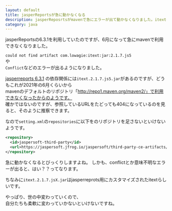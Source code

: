 ```yaml
---
layout: default
title: jasperReportsが急に動かなくなる
description: jasperReposrtsがmavenで急にエラーが出て動かなくなりました。itextの依存関係のせいなのですが、その詳細を記載します。
category: java
---
```


jasperReportsの6.3.1を利用していたのですが、6月になって急にmavenで利用できなくなりました。

`could not find artifact com.lowagie:itext:jar:2.1.7.js5`  
や  
`Conflict`などのエラーが出るようになりました。


[jasperreports 6.3.1](https://mvnrepository.com/artifact/net.sf.jasperreports/jasperreports/6.3.1)
の依存関係には`itext.2.1.7.js5.jar`があるのですが、どうもこれが2021年の6月くらいから  
mavenのデフォルトのリポジトリ「http://repo1.maven.org/maven2/」で利用できなくなったからのようです。  
確かではないのですが、参照しているURLをたどっても404になっているのを見ると、そのように推察できます。

なので`setting.xml`の`repositories`に以下をのリポジトリを足さないといけないようです。
```XML
<repository>
  <id>jaspersoft-third-party</id>
  <url>https://jaspersoft.jfrog.io/jaspersoft/third-party-ce-artifacts/</url>
</repository>
```

急に動かなくなるとびっくりしますよね。
しかも、conflictとか意味不明なエラーが出ると、はい？？ってなります。

ちなみに`itext.2.1.7.jsX.jar`はjasperreprots用にカスタマイズされたitextらしいです。

やっぱり、世の中変わっていくので、  
自分たちも柔軟に変わっていかないといけないですね。